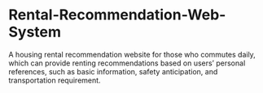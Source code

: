 # Rental-Recommendation-Web-System
A housing rental recommendation website for those who commutes daily, which can provide renting recommendations based on users’ personal references, such as basic information, safety anticipation, and transportation requirement.
